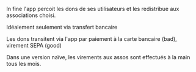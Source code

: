 In fine l'app percoit les dons de ses utilisateurs et les redistribue aux associations choisi.

Idéalement seulement via transfert bancaire

Les dons transitent via l'app par paiement à la carte bancaire (bad), virement SEPA (good)

Dans une version naïve, les virements aux assos sont effectués à la main tous les mois.
